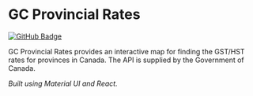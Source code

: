 # **GC Provincial Rates**

<a href="https://z-felixhan.github.io/react-gc-provincial-rates" target="_blank"><img src="https://img.shields.io/badge/Demo-GitHub%20Pages-blue?style=for-the-badge&logo=github" alt="GitHub Badge"/></a>

GC Provincial Rates provides an interactive map for finding the GST/HST rates for provinces in Canada. The API is supplied by the Government of Canada.

_Built using Material UI and React._
